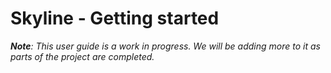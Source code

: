 # Skyline - Getting started

***Note**: This user guide is a work in progress. We will be adding more to it as parts of the project are completed.*
